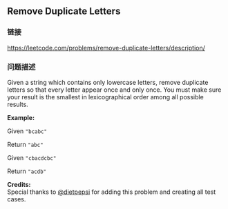 ## Remove Duplicate Letters  
### 链接  
https://leetcode.com/problems/remove-duplicate-letters/description/  
### 问题描述

Given a string which contains only lowercase letters, remove duplicate letters so that every letter appear once and only once. You must make sure your result is the smallest in lexicographical order among all possible results.



**Example:**<br/>



Given `"bcabc"`<br/>
Return `"abc"`



Given `"cbacdcbc"`<br/>
Return `"acdb"`


**Credits:**<br />Special thanks to [@dietpepsi](https://leetcode.com/discuss/user/dietpepsi) for adding this problem and creating all test cases.
